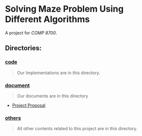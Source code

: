 # Solving Maze Problem Using Different Algorithms
A project for _COMP 8700_.

## Directories:
### [code](https://github.com/smh997/Maze-Problem/tree/master/code)

> Our Implementations are in this directory.

### [document](https://github.com/smh997/Maze-Problem/tree/master/document)

> Our documents are in this directory

- [Project Proposal](https://github.com/smh997/Maze-Problem/tree/master/document/proposal)
### [others](https://github.com/smh997/Maze-Problem/tree/master/others)

> All other contents related to this project are in this directory.
